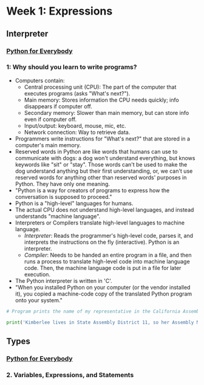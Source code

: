 # Week 1: Expressions 

## Interpreter  
### [Python for Everybody](https://fog.ccsf.edu/~abrick/Severance.pdf)
### 1: Why should you learn to write programs? 
* Computers contain: 
  * Central processing unit (CPU): The part of the computer that executes programs (asks "What's next?").
  * Main memory: Stores information the CPU needs quickly; info disappears if computer off.
  * Secondary memory: Slower than main memory, but can store info even if computer off. 
  * Input/output: keyboard, mouse, mic, etc. 
  * Network connection: Way to retrieve data. 
* Programmers write instructions for "What's next?" that are stored in a computer's main memory. 
* Reserved words in Python are like words that humans can use to communicate with dogs: a dog won't understand everything, but knows keywords like "sit" or "stay". Those words can't be used to make the dog understand anything but their first understanding, or, we can't use reserved words for anything other than reserved words' purposes in Python. They have only one meaning. 
* "Python is a way for creators of programs to express how the conversation is supposed to proceed." 
* Python is a "high-level" languages for humans. 
* The actual CPU does not understand high-level languages, and instead understands "machine language". 
* Interpreters or Compilers translate high-level languages to machine language. 
  * _Interpreter_: Reads the programmer's high-level code, parses it, and interprets the instructions on the fly (interactive). Python is an interpreter. 
  * _Compiler_: Needs to be handed an entire program in a file, and then runs a process to translate high-level code into machine language code. Then, the machine language code is put in a file for later execution. 
* The Python interpreter is written in 'C'. 
* "When you installed Python on your computer (or
the vendor installed it), you copied a machine-code copy of the translated Python program onto your system." 

```python
# Program prints the name of my representative in the California Assembly 

print('Kimberlee lives in State Assembly District 11, so her Assembly Member is David Chiu.')
```

## Types
### [Python for Everybody](https://fog.ccsf.edu/~abrick/Severance.pdf)
### 2. Variables, Expressions, and Statements 